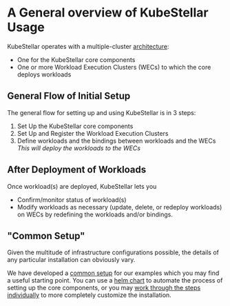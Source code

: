 # A General overview of KubeStellar Usage

KubeStellar operates with a multiple-cluster [architecture](/readme/):

* One for the KubeStellar core components
* One or more Workload Execution Clusters (WECs) to which the core deploys workloads


## General Flow of Initial Setup
The general flow for setting up and using KubeStellar is in 3 steps:

1. Set Up the KubeStellar core components
2. Set Up and Register the Workload Execution Clusters
3. Define workloads and the bindings between workloads and the WECs
 _This will deploy the workloads to the WECs_

## After Deployment of Workloads
Once workload(s) are deployed, KubeStellar lets you

* Confirm/monitor status of workload(s)
* Modify workloads as necessary (update, delete, or redeploy workloads) on WECs by redefining the workloads and/or bindings.

## "Common Setup"
Given the multitude of infrastructure configurations possible, the details of any particular installation can obviously vary.

We have developed a [common setup](common-setup-intro.md) for our examples which you may find a useful starting point. You can use a [helm chart](common-setup-hub-chart.md) to automate the process of setting up the core components, or you may [work through the steps individually](common-setup-step-by-step.md) to more completely customize the installation.

<!--
* Set up infrastructure to host the hub and workload clusters
* Install prerequisite software to do the setup
* Set up the KubeStellar core components (hub) cluster(s)
* Set up Workload Execution Cluster(s)
* Register WECs with the hub
* Define workloads for deployment
* Deploy workloads
* Confirm/monitor status of workload(s)
* Redefine workloads as necessary (Updates/Undeploys/Redeploys workload on WECs)
-->
<!-- ## Prereqs

### Set up your core and workload cluster infrastructure

### install appropriate software there

## Set up the KubeStellar Core components

### - Prepare the environment ###
    
### - Initialize Kubeflex ###

### - Install the Kubestellar core components ###

   
### - Create the Inventory & Transport Space ###

### - Create the Workload Description Spaces ###

## Create Workload Execution Clusters (WECs)

## Register WECs with Kubestellar core

## Create and Define workloads for deployment -->
